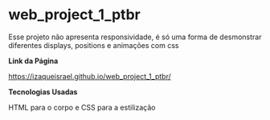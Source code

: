 # web_project_1_ptbr

Esse projeto não apresenta responsividade, é só uma forma de desmonstrar diferentes displays, positions e animações com css

**Link da Página**

https://izaqueisrael.github.io/web_project_1_ptbr/

**Tecnologias Usadas**

HTML para o corpo e CSS para a estilização
